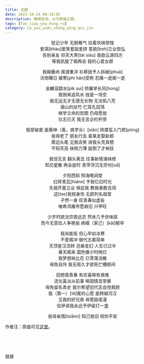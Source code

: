 ```yaml
---
title: 无题
date: 2023-10-24 08:18:02
description: 略填俗词，以次原曲之题。
tags: [Tan_xiao_you_hong_ru]
category: Le_you_yuan_shang_qing_qiu_jie
---
```


<p style = "text-align: center; text-indent: 0;"> 犹记少年 无脱稚气 拄着坎袂惊惶<br>爱哭[khàu]爱笑爱跋爱拼 誓欲[beh]立业恢弘<br>告别亲友 仰天大笑[tái siàu] 我欲云游四方<br>等我凯旋了阁再会 我的心爱女郎</p>
<p style = "text-align: center; text-indent: 0;"> 我越叠岭 阁渡重洋 衫裤拢予人拆破[phuà]<br>沃雨曝日 被寒[phi hân]受枵 忍痛一逝阁一逝</p>
<p style = "text-align: center; text-indent: 0;"> 金麟泅碧水[pik suí] 矫翼举长风[hong]<br>我捌来追风水 拢是一场空<br>我无运无才无德无长物 无法拓八荒<br>唐山的丝竹 伫耳孔回荡<br>继学立命的宏图 仍毋愿放<br>壮志已灭 我无言企栏杆旁</p>
<p style = "text-align: center; text-indent: 0;"> 我穿破裘 面黄神（善，病字头）[siān] 转厝踅入门房[pông]<br>爸母老了 朋友行去 查某走娶新郎<br>厝边头尾 见我诙笑 讲我头壳真戆<br>不知天高 袂晓力薄 跋倒了才袂狂</p>
<p style = "text-align: center; text-indent: 0;"> 我恬无言 翻头离去 往事新情涌袂绁<br>知交星散 再会底时 青萍浮沉无奈何[uā]</p>
<p style = "text-align: center; text-indent: 0;"> 夕阳西斜 照海墘祠堂<br>红砖青瓦[hiánn] 予我忆旧时光<br>先祖开基立业 保庇我 教我勇敢去闯<br>这[tse]我规身伤 无颜列名祖堂<br>孑然一身 叹青春似虚妄<br>唯希鸿雁传愿故旧 兴甲旺</p>
<p style = "text-align: center; text-indent: 0;"> 少岁时欲法宗悫远志 然未几予世味屈<br>而今无意佮人争艳丽 病榻（家己）[kāi]郁卒</p>
<p style = "text-align: center; text-indent: 0;"> 我尚能饭 但心早如冰寒<br>不爱阁冲 做代志着简单<br>天顶星汉流转 沧桑变幻 人生已过半<br>春天阁来 国色像少时绚烂<br>我梦想袂比花 已零落消散<br>毋免自怜 我无偌久才欲死伫槽枥间</p>
<p style = "text-align: center; text-indent: 0;"> 回想我青春 有欢喜嘛有艰难<br>流光虽淡从前事 嘛固情坚至磐<br>毋免留名青史 我尔希望旧代志会悦我颜<br>我（第一）[tê]尾的心愿 是跨越河汉<br>见我的好兄弟 毋管路偌漫<br>佮伊讲我永远予伊留灯一盏</p>
<p style = "text-align: center; text-indent: 0;"> 爸母亲情[tsiânn] 知己故旧 祝你平安</p>

作者注：原曲可见[这里](/assets/video/20231024.mp4)。
















<p><br /></p>













<p><br /></p>



链接